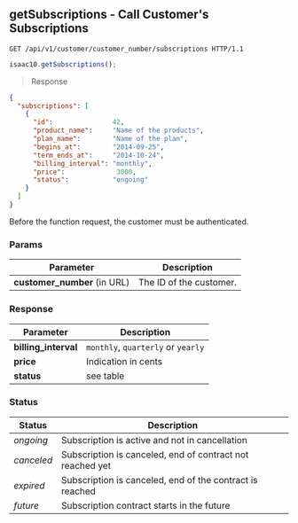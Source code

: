 ## getSubscriptions - Call Customer's Subscriptions

```http
GET /api/v1/customer/customer_number/subscriptions HTTP/1.1
```

```javascript
isaac10.getSubscriptions();
```

> Response

```json
{
  "subscriptions": [
    {
      "id":               42,
      "product_name":     "Name of the products",
      "plan_name":        "Name of the plan",
      "begins_at":        "2014-09-25",
      "term_ends_at":     "2014-10-24",
      "billing_interval": "monthly",   
      "price":             3000,       
      "status":           "ongoing"    
    }
  ]
}
```

<aside class="success">
Before the function request, the customer must be authenticated.
</aside>

### Params

Parameter | Description
----------|-------------
**customer_number** (in URL) | The ID of the customer.  


### Response

Parameter | Description
----------|-------------
**billing_interval** | `monthly`, `quarterly` or `yearly`
**price** | Indication in cents
**status** | see table

### Status

Status | Description
----------|-------------
_ongoing_ | Subscription is active and not in cancellation
_canceled_ | Subscription is canceled, end of contract not reached yet
_expired_ | Subscription is canceled, end of the contract is reached
_future_ | Subscription contract starts in the future
